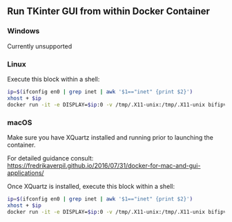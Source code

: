 ## Run TKinter GUI from within Docker Container

### Windows
Currently unsupported

### Linux
Execute this block within a shell:
```sh
ip=$(ifconfig en0 | grep inet | awk '$1=="inet" {print $2}')
xhost + $ip
docker run -it -e DISPLAY=$ip:0 -v /tmp/.X11-unix:/tmp/.X11-unix bifipv python -c "import bifacial_radiance; bifacial_radiance.gui()"
```

### macOS
Make sure you have XQuartz installed and running prior to launching the container.

For detailed guidance consult: https://fredrikaverpil.github.io/2016/07/31/docker-for-mac-and-gui-applications/

Once XQuartz is installed, execute this block within a shell:
```sh
ip=$(ifconfig en0 | grep inet | awk '$1=="inet" {print $2}')
xhost + $ip
docker run -it -e DISPLAY=$ip:0 -v /tmp/.X11-unix:/tmp/.X11-unix bifipv python -c "import bifacial_radiance; bifacial_radiance.gui()"
```
